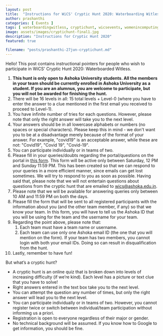 ```yaml
---
layout: post
title:  "Instructions for WiCS' Cryptic Hunt 2020: Waterboarding Witless"
author: prashanthi
categories: [ Events ]
tags: [ waterboardingwitless, cryptichunt, wicsevents, womenincomputing, womeninstem, ashokauniversity, wicsashoka ]
image: assets/images/cryptichunt-final1.jpg
description: "Instructions for Cryptic Hunt 2020"
featured: true

filename: "posts/prashanthi-27jun-cryptichunt.md"
---
```

Hello! This post contains instructional pointers for people who wish to participate in WiCS' Cryptic Hunt 2020: Waterboarded Witless. 


1. **This hunt is only open to Ashoka University students. All the members in your team should be currently enrolled in Ashoka University as a student. If you are an alumnus, you are welcome to participate, but you will not be awarded for finishing the hunt.**
1. There will be 16 levels in all: 15 total levels + Level-0 (where you have to enter the answer to a clue mentioned in the first email you received to proceed to Level-1). 
1. You have infinite number of tries for each questions. However, please note that only the right answer will take you to the next level.
1. Your answers should be in all lowercase alphabets or numbers (no spaces or special characters). Please keep this in mind - we don't want you to be at a disadvantage merely because of the format of your answer. For example, "covid19" is an acceptable answer, while these are not: "Covid19", "Covid 19", "Covid-19". 
1. You can participate individually or in teams of two. 
1. Please fill in your queries/doubts regarding the portal/questions on the portal in [this form](https://forms.gle/uuGD3B8CqJeEadNy8). This form will be active only between Saturday, 12 PM and Sunday 11:59 PM. This has been created so that we can respond to your queries in a more efficient manner, since emails can get lost sometimes. We will try to respond to you as soon as possible. Having said that, please note that we will not entertain questions about questions from the cryptic hunt that are emailed to wics@ashoka.edu.in.
1. Please note that we will be available for answering queries only between 10 AM and 11:59 PM on both the days.
1. Please fill the form that will be sent to all registered participants with the information about you (and the other team member, if any) so that we know your team. In this form, you will have to tell us the Ashoka ID that you will be using for the team and the username for your team. 
1. Regarding the point above, please note that:
	1. Each team must have a team name or username. 
	1. Each team can use only one Ashoka email ID (the one that you will mention on the form). If your team has two members, you cannot login with both your email IDs. Doing so can result in disqualification from the hunt. 
1. Lastly, remember to have fun!

But what’s a cryptic hunt?
* A cryptic hunt is an online quiz that is broken down into levels of increasing difficulty (if we’re kind). Each level has a picture or text clue that you have to solve! 
* Right answers entered in the text box take you to the next level. 
* You can attempt the question any number of times, but only the right answer will lead you to the next level. 
* You can participate individually or in teams of two. However, you cannot register twice or switch between individual/team participation without informing us a priori.
* Registration is open to everyone regardless of their major or gender. 
* No technical background will be assumed. If you know how to Google to get information, you should be fine. 

<table>
